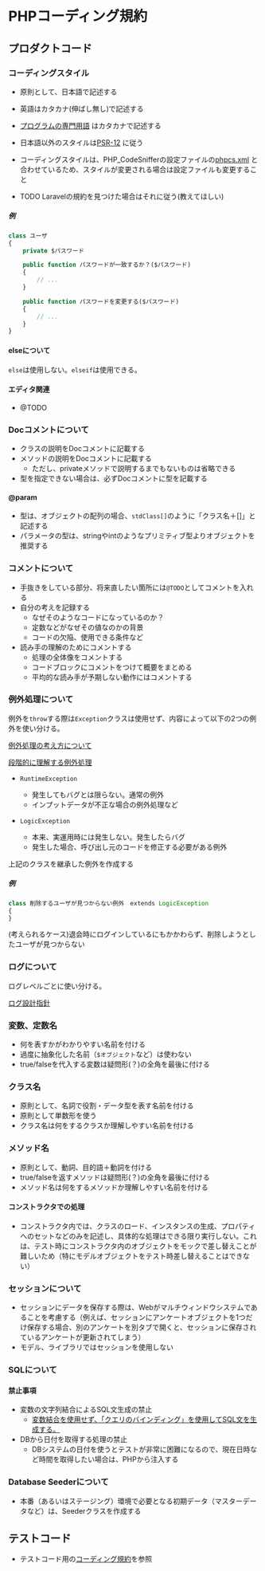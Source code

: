 # PHPコーディング規約

## プロダクトコード

### コーディングスタイル

* 原則として、日本語で記述する
* 英語はカタカナ(伸ばし無し)で記述する
* [プログラムの専門用語](https://ja.wikipedia.org/wiki/%E3%83%97%E3%83%AD%E3%82%B0%E3%83%A9%E3%83%9F%E3%83%B3%E3%82%B0%E7%94%A8%E8%AA%9E%E4%B8%80%E8%A6%A7)
はカタカナで記述する

* 日本語以外のスタイルは[PSR-12](https://www.php-fig.org/psr/psr-12/)
に従う
* コーディングスタイルは、PHP_CodeSnifferの設定ファイルの[phpcs.xml](../src/phpcs.xml)
と合わせているため、スタイルが変更される場合は設定ファイルも変更すること
* TODO Laravelの規約を見つけた場合はそれに従う(教えてほしい)

##### 例

```php
class ユーザ
{
    private $パスワード 

    public function パスワードが一致するか？($パスワード)
    {
        // ...
    }

    public function パスワードを変更する($パスワード)
    {
        // ...
    }
}
```

#### elseについて

`else`は使用しない。`elseif`は使用できる。

#### エディタ関連

* @TODO

### Docコメントについて

* クラスの説明をDocコメントに記載する
* メソッドの説明をDocコメントに記載する
  * ただし、privateメソッドで説明するまでもないものは省略できる
* 型を指定できない場合は、必ずDocコメントに型を記載する

#### @param

* 型は、オブジェクトの配列の場合、`stdClass[]`のように「クラス名＋[]」と記述する
* パラメータの型は、stringやintのようなプリミティブ型よりオブジェクトを推奨する

### コメントについて

* 手抜きをしている部分、将来直したい箇所には`@TODO`としてコメントを入れる
* 自分の考えを記録する
  * なぜそのようなコードになっているのか？
  * 定数などがなぜその値なのかの背景
  * コードの欠陥、使用できる条件など
* 読み手の理解のためにコメントする
  * 処理の全体像をコメントする
  * コードブロックにコメントをつけて概要をまとめる
  * 平均的な読み手が予期しない動作にはコメントする

### 例外処理について

例外を`throw`する際は`Exception`クラスは使用せず、内容によって以下の2つの例外を使い分ける。

[例外処理の考え方について](https://qiita.com/jnchito/items/3ef95ea144ed15df3637)

[段階的に理解する例外処理](https://qiita.com/ts7i/items/d7f6c1cd5a14e55943d4)

* `RuntimeException`
  * 発生してもバグとは限らない。通常の例外
  * インプットデータが不正な場合の例外処理など

* `LogicException`
  * 本来、実運用時には発生しない。発生したらバグ
  * 発生した場合、呼び出し元のコードを修正する必要がある例外

上記のクラスを継承した例外を作成する

##### 例

```php
class 削除するユーザが見つからない例外　extends LogicException
{
}
```
(考えられるケース)退会時にログインしているにもかかわらず、削除しようとしたユーザが見つからない

### ログについて

ログレベルごとに使い分ける。

[ログ設計指針](https://qiita.com/nanasess/items/350e59b29cceb2f122b3)

### 変数、定数名

* 何を表すかがわかりやすい名前を付ける
* 過度に抽象化した名前（`$オブジェクト`など）は使わない
* true/falseを代入する変数は疑問形(？)の全角を最後に付ける

### クラス名

* 原則として、名詞で役割・データ型を表す名前を付ける
* 原則として単数形を使う
* クラス名は何をするクラスか理解しやすい名前を付ける

### メソッド名

* 原則として、動詞、目的語＋動詞を付ける
* true/falseを返すメソッドは疑問形(？)の全角を最後に付ける
* メソッド名は何をするメソッドか理解しやすい名前を付ける

#### コンストラクタでの処理

* コンストラクタ内では、クラスのロード、インスタンスの生成、プロパティへのセットなどのみを記述し、具体的な処理はできる限り実行しない。これは、テスト時にコンストラクタ内のオブジェクトをモックで差し替えことが難しいため（特にモデルオブジェクトをテスト時差し替えることはできない）

### セッションについて

* セッションにデータを保存する際は、Webがマルチウィンドウシステムであることを考慮する（例えば、セッションにアンケートオブジェクトを1つだけ保存する場合、別のアンケートを別タブで開くと、セッションに保存されているアンケートが更新されてしまう）
* モデル、ライブラリではセッションを使用しない

### SQLについて

#### 禁止事項

* 変数の文字列結合によるSQL文生成の禁止
  * [変数結合を使用せず、「クエリのバインディング」を使用してSQL文を生成する。](https://www.ipa.go.jp/security/awareness/vendor/programmingv2/contents/502.html)
* DBから日付を取得する処理の禁止
  * DBシステムの日付を使うとテストが非常に困難になるので、現在日時など時間を取得したい場合は、PHPから注入する

### Database Seederについて

* 本番（あるいはステージング）環境で必要となる初期データ（マスターデータなど）は、Seederクラスを作成する

## テストコード

* テストコード用の[コーディング規約](../src/tests/コーディング規約.md)を参照